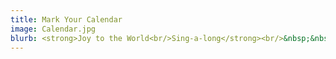 ```yaml
---
title: Mark Your Calendar
image: Calendar.jpg
blurb: <strong>Joy to the World<br/>Sing-a-long</strong><br/>&nbsp;&nbsp;3pm Dec 15, 2024 @ Holy Rosary Cathedral<br/>Admission by donation<br/><strong>TBA Concert</strong><br/>&nbsp;&nbsp;7:30pm March 15, 2024 @ Holy Rosary Cathedral<br/><strong>Celtic/Folksong Concert</strong><br/>&nbsp;&nbsp;3pm May 11, 2024 @ First Presbyterian Church<br/>
---
```

